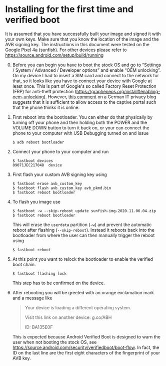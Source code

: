 <!--
SPDX-FileCopyrightText: 2020 Daniel Fullmer and robotnix contributors
SPDX-License-Identifier: MIT
-->

# Installing for the first time and verified boot

It is assumed that you have successfully built your image and signed it with
your own keys.  Make sure that you know the location of the image and the AVB
signing key.  The instructions in this document were tested on the Google Pixel
4a (sunfish).  For other devices please refer to
https://source.android.com/setup/build/running

 0. Before you can begin you have to boot the stock OS and go to “Settings /
    System / Advanced / Developer options” and enable “OEM unlocking”.  On my
    device I had to insert a SIM card and connect to the network for that, so
    it looks like you have to connect your device with Google at least once.
    This is part of Google's so called Factory Reset Protection (FRP) for
    anti-theft protection
    (https://grapheneos.org/install#enabling-oem-unlocking).  However, [this
    comment](https://www.kuketz-blog.de/grapheneos-das-android-fuer-sicherheits-und-datenschutzfreaks/#comment-52681)
    on a German IT privacy blog suggests that it is sufficient to allow access
    to the captive portal such that the phone thinks it is online.

 1. First reboot into the bootloader. You can either do that physically by
    turning off your phone and then holding both the POWER and the VOLUME DOWN
    button to turn it back on, or your can connect the phone to your computer
    with USB Debugging turned on and issue
    ```console
    $ adb reboot bootloader
    ```

 2. Connect your phone to your computer and run
    ```console
    $ fastboot devices
    09071JEC217048  device
    ```

 3. First flash your custom AVB signing key using
    ```console
    $ fastboot erase avb_custom_key
    $ fastboot flash avb_custom_key avb_pkmd.bin
    $ fastboot reboot bootloader
    ```

 4. To flash you image use
    ```console
    $ fastboot -w --skip-reboot update sunfish-img-2020.11.06.04.zip
    $ fastboot reboot bootloader
    ```
    This will erase the `userdata` partition (`-w`) and prevent the automatic
    reboot after flashing (`--skip-reboot`). Instead it reboots back into the
    bootloader from where the user can then manually trigger the reboot using
    ```console
    $ fastboot reboot
    ```

 5. At this point you want to relock the bootloader to enable the verified boot
    chain.
    ```
    $ fastboot flashing lock
    ```
    This step has to be confirmed on the device.

 6. After rebooting you will be greeted with an orange exclamation mark and a
    message like

    > Your device is loading a different operating system.
    >
    > Visit this link on another device:
    > g.co/ABH
    >
    > ID: BA135E0F

    This is expected because Android Verified Boot is designed to warn the user
    when not booting the stock OS, see
    https://source.android.com/security/verifiedboot/boot-flow.  In fact, the
    ID on the last line are the first eight characters of the fingerprint of
    your AVB key.
